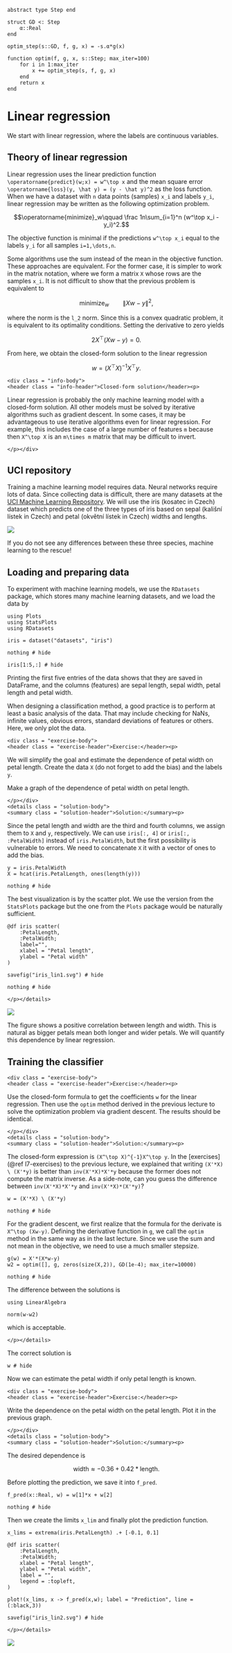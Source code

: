 ```@setup linear
abstract type Step end

struct GD <: Step
    α::Real
end

optim_step(s::GD, f, g, x) = -s.α*g(x)

function optim(f, g, x, s::Step; max_iter=100)
    for i in 1:max_iter
        x += optim_step(s, f, g, x)
    end
    return x
end
```

# Linear regression

We start with linear regression, where the labels are continuous variables.

## Theory of linear regression

Linear regression uses the linear prediction function ``\operatorname{predict}(w;x) = w^\top x`` and the mean square error ``\operatorname{loss}(y, \hat y) = (y - \hat y)^2`` as the loss function. When we have a dataset with ``n`` data points (samples) ``x_i`` and labels ``y_i``, linear regression may be written as the following optimization problem. 
```math
\operatorname{minimize}_w\qquad \frac 1n\sum_{i=1}^n (w^\top x_i - y_i)^2.
```
The objective function is minimal if the predictions ``w^\top x_i`` equal to the labels ``y_i`` for all samples ``i=1,\dots,n``.

Some algorithms use the sum instead of the mean in the objective function. These approaches are equivalent. For the former case, it is simpler to work in the matrix notation, where we form a matrix ``X`` whose rows are the samples ``x_i``. It is not difficult to show that the previous problem is equivalent to
```math
\operatorname{minimize}_w\qquad \|Xw - y\|^2,
```
where the norm is the ``l_2`` norm. Since this is a convex quadratic problem, it is equivalent to its optimality conditions. Setting the derivative to zero yields
```math
2X^\top (Xw-y) = 0.
```
From here, we obtain the closed-form solution to the linear regression
```math
w = (X^\top X)^{-1}X^\top y.
```

```@raw html
<div class = "info-body">
<header class = "info-header">Closed-form solution</header><p>
```
Linear regression is probably the only machine learning model with a closed-form solution. All other models must be solved by iterative algorithms such as gradient descent. In some cases, it may be advantageous to use iterative algorithms even for linear regression. For example, this includes the case of a large number of features ``m`` because then ``X^\top X`` is an ``m\times m`` matrix that may be difficult to invert.
```@raw html
</p></div>
```

## UCI repository

Training a machine learning model requires data. Neural networks require lots of data. Since collecting data is difficult, there are many datasets at the [UCI Machine Learning Repository](http://archive.ics.uci.edu/ml/index.php). We will use the iris (kosatec in Czech) dataset which predicts one of the three types of iris based on sepal (kališní lístek in Czech) and petal (okvětní lístek in Czech) widths and lengths.

![](iris.png)

If you do not see any differences between these three species, machine learning to the rescue!


## Loading and preparing data

To experiment with machine learning models, we use the ```RDatasets``` package, which stores many machine learning datasets, and we load the data by
```@example linear
using Plots
using StatsPlots
using RDatasets

iris = dataset("datasets", "iris")

nothing # hide
```
```@example linear
iris[1:5,:] # hide
```
Printing the first five entries of the data shows that they are saved in DataFrame, and the columns (features) are sepal length, sepal width, petal length and petal width.

When designing a classification method, a good practice is to perform at least a basic analysis of the data. That may include checking for NaNs, infinite values, obvious errors, standard deviations of features or others. Here, we only plot the data. 

```@raw html
<div class = "exercise-body">
<header class = "exercise-header">Exercise:</header><p>
```
We will simplify the goal and estimate the dependence of petal width on petal length. Create the data ``X`` (do not forget to add the bias) and the labels ``y``.

Make a graph of the dependence of petal width on petal length.
```@raw html
</p></div>
<details class = "solution-body">
<summary class = "solution-header">Solution:</summary><p>
```
Since the petal length and width are the third and fourth columns, we assign them to ```X``` and ```y```, respectively. We can use ```iris[:, 4]``` or ```iris[:, :PetalWidth]``` instead of ```iris.PetalWidth```, but the first possibility is vulnerable to errors. We need to concatenate ```X``` it with a vector of ones to add the bias.
```@example linear
y = iris.PetalWidth
X = hcat(iris.PetalLength, ones(length(y)))

nothing # hide
```
The best visualization is by the scatter plot. We use the version from the `StatsPlots` package but the one from the `Plots` package would be naturally sufficient.
```@example linear
@df iris scatter(
    :PetalLength,
    :PetalWidth;
    label="",
    xlabel = "Petal length",
    ylabel = "Petal width"
)    

savefig("iris_lin1.svg") # hide

nothing # hide
```
```@raw html
</p></details>
```

![](iris_lin1.svg)

The figure shows a positive correlation between length and width. This is natural as bigger petals mean both longer and wider petals. We will quantify this dependence by linear regression.


## Training the classifier

```@raw html
<div class = "exercise-body">
<header class = "exercise-header">Exercise:</header><p>
```
Use the closed-form formula to get the coefficients ``w`` for the linear regression. Then use the ```optim``` method derived in the previous lecture to solve the optimization problem via gradient descent. The results should be identical.
```@raw html
</p></div>
<details class = "solution-body">
<summary class = "solution-header">Solution:</summary><p>
```
The closed-form expression is ``(X^\top X)^{-1}X^\top y``. In the [exercises](@ref l7-exercises) to the previous lecture, we explained that writing ```(X'*X) \ (X'*y)``` is better than `inv(X'*X)*X'*y` because the former does not compute the matrix inverse. As a side-note, can you guess the difference between `inv(X'*X)*X'*y` and `inv(X'*X)*(X'*y)`?
```@example linear
w = (X'*X) \ (X'*y)

nothing # hide
```
For the gradient descent, we first realize that the formula for the derivate is ``X^\top (Xw-y)``. Defining the derivative function in ```g```, we call the ```optim``` method in the same way as in the last lecture. Since we use the sum and not mean in the objective, we need to use a much smaller stepsize.
```@example linear
g(w) = X'*(X*w-y)
w2 = optim([], g, zeros(size(X,2)), GD(1e-4); max_iter=10000)

nothing # hide
```
The difference between the solutions is
```@example linear
using LinearAlgebra

norm(w-w2)
```
which is acceptable.
```@raw html
</p></details>
```

The correct solution is
```@example linear
w # hide
```

Now we can estimate the petal width if only petal length is known.


```@raw html
<div class = "exercise-body">
<header class = "exercise-header">Exercise:</header><p>
```
Write the dependence on the petal width on the petal length. Plot it in the previous graph.
```@raw html
</p></div>
<details class = "solution-body">
<summary class = "solution-header">Solution:</summary><p>
```
The desired dependence is
```math
\text{width} \approx -0.36 + 0.42*\text{length}.
```
Before plotting the prediction, we save it into ```f_pred```.
```@example linear
f_pred(x::Real, w) = w[1]*x + w[2]

nothing # hide
```

Then we create the limits ```x_lim``` and finally plot the prediction function.

```@example linear
x_lims = extrema(iris.PetalLength) .+ [-0.1, 0.1]

@df iris scatter(
    :PetalLength,
    :PetalWidth;
    xlabel = "Petal length",
    ylabel = "Petal width",
    label = "",
    legend = :topleft,
)

plot!(x_lims, x -> f_pred(x,w); label = "Prediction", line = (:black,3))

savefig("iris_lin2.svg") # hide
```
```@raw html
</p></details>
```

![](iris_lin2.svg)
